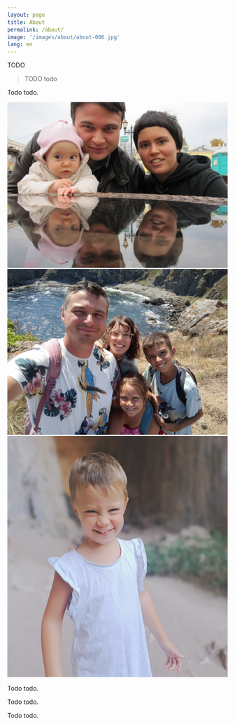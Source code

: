 ```yaml
---
layout: page
title: About
permalink: /about/
image: '/images/about/about-006.jpg'
lang: en
---
```


TODO

> TODO todo

Todo todo. 

<div class="gallery-box">
  <div class="gallery">
    <img src="/images/about/about-004.jpg" loading="lazy" alt="About Me">
    <img src="/images/about/about-005.jpg" loading="lazy" alt="About Me">
  </div>
</div>
<div class="gallery-box">
  <div class="gallery">
    <img src="/images/about/about-007.jpg" loading="lazy" style="width: 550px;height: 550px" alt="About Me">
  </div>
</div>

Todo todo.

Todo todo.

Todo todo.
